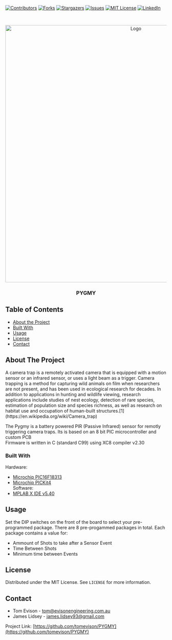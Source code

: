 [![Contributors][contributors-shield]][contributors-url]
[![Forks][forks-shield]][forks-url]
[![Stargazers][stars-shield]][stars-url]
[![Issues][issues-shield]][issues-url]
[![MIT License][license-shield]][license-url]
[![LinkedIn][linkedin-shield]][linkedin-url]

<!-- PROJECT LOGO -->
<br />
<p align="center">
  <a href="https://github.com/tomevison/PYGMY">
    <img src="06_IMAGES/repository-logo.png" alt="Logo" width="800">
  </a>

  <h3 align="center">PYGMY</h3>

  <p align="center">

  </p>
</p>



<!-- TABLE OF CONTENTS -->
## Table of Contents

* [About the Project](#about-the-project)
* [Built With](#built-with)
* [Usage](#usage)
* [License](#license)
* [Contact](#contact)

<!-- ABOUT THE PROJECT -->
## About The Project

<p>
A camera trap is a remotely activated camera that is equipped with a motion sensor or an infrared sensor, or uses a light beam as a trigger. Camera trapping is a method for capturing wild animals on film when researchers are not present, and has been used in ecological research for decades. In addition to applications in hunting and wildlife viewing, research applications include studies of nest ecology, detection of rare species, estimation of population size and species richness, as well as research on habitat use and occupation of human-built structures.[1](https://en.wikipedia.org/wiki/Camera_trap)
</p>

The Pygmy is a battery powered PIR (Passive Infrared) sensor for remotly triggering camera traps. Its is based on an 8 bit PIC microcontroller and custom PCB
<br />
Firmware is written in C (standard C99) using XC8 compiler v2.30

### Built With
Hardware:
* [Microchip PIC16F18313](https://www.microchip.com/PIC16F18313)
* [Microchip PICKit4](https://www.microchip.com/PICKIT4)
<br />Software:
* [MPLAB X IDE v5.40](https://www.microchip.com/mplab/mplab-x-ide)

<!-- USAGE EXAMPLES -->
## Usage

Set the DIP switches on the front of the board to select your pre-programmed package. There are 8 pre-progammed packages in total. Each package contains a value for:
* Ammount of Shots to take after a Sensor Event
* Time Between Shots
* Minimum time between Events

<!-- LICENSE -->
## License

Distributed under the MIT License. See `LICENSE` for more information.

<!-- CONTACT -->
## Contact

* Tom Evison - tom@evisonengineering.com.au
* James Lidsey - james.lidsey93@gmail.com

Project Link: [https://github.com/tomevison/PYGMY](https://github.com/tomevison/PYGMY)

<!-- MARKDOWN LINKS & IMAGES -->
<!-- https://www.markdownguide.org/basic-syntax/#reference-style-links -->
[contributors-shield]: https://img.shields.io/github/contributors/tomevison/repo.svg?style=flat-square
[contributors-url]: https://github.com/tomevison/PYGMY/graphs/contributors
[forks-shield]: https://img.shields.io/github/forks/tomevison/repo.svg?style=flat-square
[forks-url]: https://github.com/tomevison/repo/network/members
[stars-shield]: https://img.shields.io/github/stars/tomevison/repo.svg?style=flat-square
[stars-url]: https://github.com/tomevison/repo/stargazers
[issues-shield]: https://img.shields.io/github/issues/tomevison/repo.svg?style=flat-square
[issues-url]: https://github.com/tomevison/repo/issues
[license-shield]: https://img.shields.io/github/license/tomevison/repo.svg?style=flat-square
[license-url]: https://github.com/tomevison/repo/blob/master/LICENSE.txt
[linkedin-shield]: https://img.shields.io/badge/-LinkedIn-black.svg?style=flat-square&logo=linkedin&colorB=555
[linkedin-url]: https://www.linkedin.com/in/thomas-evison-87b27073/
[product-screenshot]: images/screenshot.png
